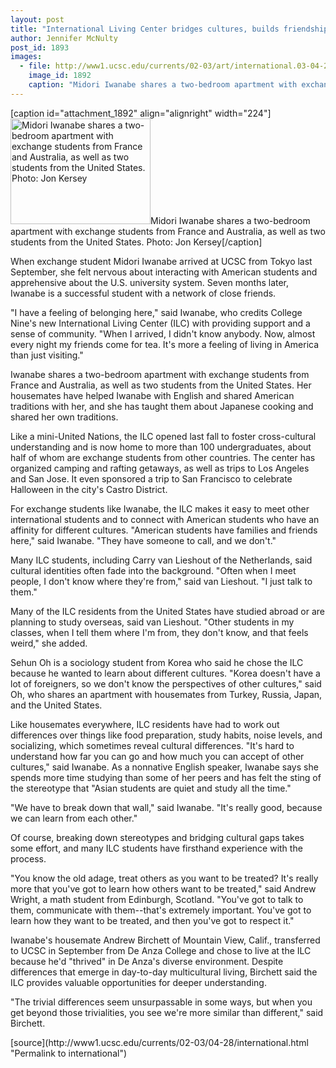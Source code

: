 ```yaml
---
layout: post
title: "International Living Center bridges cultures, builds friendships"
author: Jennifer McNulty
post_id: 1893
images:
  - file: http://www1.ucsc.edu/currents/02-03/art/international.03-04-28.224.jpg
    image_id: 1892
    caption: "Midori Iwanabe shares a two-bedroom apartment with exchange students from France and Australia, as well as two students from the United States. Photo: Jon Kersey"
---
```


[caption id="attachment_1892" align="alignright" width="224"]<a href="http://localhost/mysite/wp-content/uploads/2003/04/international.03-04-28.224.jpg"><img class="size-full wp-image-1892" src="http://localhost/mysite/wp-content/uploads/2003/04/international.03-04-28.224.jpg" alt="Midori Iwanabe shares a two-bedroom apartment with exchange students from France and Australia, as well as two students from the United States. Photo: Jon Kersey" width="224" height="169" /></a>Midori Iwanabe shares a two-bedroom apartment with exchange students from France and Australia, as well as two students from the United States. Photo: Jon Kersey[/caption]
<p>
  When exchange student Midori Iwanabe arrived at UCSC from Tokyo last September, she felt nervous about interacting with American students and apprehensive about the U.S. university system. Seven months later, Iwanabe is a successful student with a network of close friends.
</p>
<p>
  "I have a feeling of belonging here," said Iwanabe, who credits College Nine's new International Living Center (ILC) with providing support and a sense of community. "When I arrived, I didn't know anybody. Now, almost every night my friends come for tea. It's more a feeling of living in America than just visiting."<br>
</p>
<p>
  Iwanabe shares a two-bedroom apartment with exchange students from France and Australia, as well as two students from the United States. Her housemates have helped Iwanabe with English and shared American traditions with her, and she has taught them about Japanese cooking and shared her own traditions.<br>
</p>
<p>
  Like a mini-United Nations, the ILC opened last fall to foster cross-cultural understanding and is now home to more than 100 undergraduates, about half of whom are exchange students from other countries. The center has organized camping and rafting getaways, as well as trips to Los Angeles and San Jose. It even sponsored a trip to San Francisco to celebrate Halloween in the city's Castro District.<br>
</p>
<p>
  For exchange students like Iwanabe, the ILC makes it easy to meet other international students and to connect with American students who have an affinity for different cultures. "American students have families and friends here," said Iwanabe. "They have someone to call, and we don't."<br>
</p>
<p>
  Many ILC students, including Carry van Lieshout of the Netherlands, said cultural identities often fade into the background. "Often when I meet people, I don't know where they're from," said van Lieshout. "I just talk to them."<br>
</p>
<p>
  Many of the ILC residents from the United States have studied abroad or are planning to study overseas, said van Lieshout. "Other students in my classes, when I tell them where I'm from, they don't know, and that feels weird," she added.<br>
</p>
<p>
  Sehun Oh is a sociology student from Korea who said he chose the ILC because he wanted to learn about different cultures. "Korea doesn't have a lot of foreigners, so we don't know the perspectives of other cultures," said Oh, who shares an apartment with housemates from Turkey, Russia, Japan, and the United States.<br>
</p>
<p>
  Like housemates everywhere, ILC residents have had to work out differences over things like food preparation, study habits, noise levels, and socializing, which sometimes reveal cultural differences. "It's hard to understand how far you can go and how much you can accept of other cultures," said Iwanabe. As a nonnative English speaker, Iwanabe says she spends more time studying than some of her peers and has felt the sting of the stereotype that "Asian students are quiet and study all the time."<br>
</p>
<p>
  "We have to break down that wall," said Iwanabe. "It's really good, because we can learn from each other."<br>
</p>
<p>
  Of course, breaking down stereotypes and bridging cultural gaps takes some effort, and many ILC students have firsthand experience with the process.<br>
</p>
<p>
  "You know the old adage, treat others as you want to be treated? It's really more that you've got to learn how others want to be treated," said Andrew Wright, a math student from Edinburgh, Scotland. "You've got to talk to them, communicate with them--that's extremely important. You've got to learn how they want to be treated, and then you've got to respect it."<br>
</p>
<p>
  Iwanabe's housemate Andrew Birchett of Mountain View, Calif., transferred to UCSC in September from De Anza College and chose to live at the ILC because he'd "thrived" in De Anza's diverse environment. Despite differences that emerge in day-to-day multicultural living, Birchett said the ILC provides valuable opportunities for deeper understanding.<br>
</p>
<p>
  "The trivial differences seem unsurpassable in some ways, but when you get beyond those trivialities, you see we're more similar than different," said Birchett.<br>
</p>
[source](http://www1.ucsc.edu/currents/02-03/04-28/international.html "Permalink to international")
